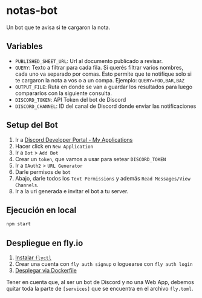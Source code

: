 # notas-bot

Un bot que te avisa si te cargaron la nota.

## Variables

- `PUBLISHED_SHEET_URL`: Url al documento publicado a revisar.
- `QUERY`: Texto a filtrar para cada fila. Si querés filtrar varios nombres,
  cada uno va separado por comas. Esto permite que te notifique solo si te
  cargaron la nota a vos o a un compa. Ejemplo: `QUERY=FOO,BAR,BAZ`
- `OUTPUT_FILE`: Ruta en donde se van a guardar los resultados para luego
  compararlos con la siguiente consulta.
- `DISCORD_TOKEN`: API Token del bot de Discord
- `DISCORD_CHANNEL`: ID del canal de Discord donde enviar las notificaciones

## Setup del Bot

1. Ir a [Discord Developer Portal - My Applications](https://discord.com/developers/applications)
2. Hacer click en `New Application`
3. Ir a `Bot` > `Add Bot`
4. Crear un `token`, que vamos a usar para setear `DISCORD_TOKEN`
5. Ir a `OAuth2` > `URL Generator`
6. Darle permisos de `bot`
7. Abajo, darle todos los `Text Permissions` y además
   `Read Messages/View Channels`.
8. Ir a la uri generada e invitar el bot a tu server.

## Ejecución en local

```bash
npm start
```

## Despliegue en fly.io

1. [Instalar `flyctl`](https://fly.io/docs/getting-started/installing-flyctl/)
2. Crear una cuenta con `fly auth signup` o loguearse con `fly auth login`
3. [Desplegar via Dockerfile](https://fly.io/docs/languages-and-frameworks/dockerfile/)

Tener en cuenta que, al ser un bot de Discord y no una Web App, debemos quitar
toda la parte de `[services]` que se encuentra en el archivo `fly.toml`.

